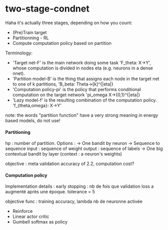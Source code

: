 # two-stage-condnet
Haha it's actually three stages, depending on how you count:
- (Pre)Train target
- Partitionning - RL
- Compute computation policy based on partition

Terminology:
- 'Target net-F' is the main network doing some task 'F_theta: X->Y', whose computation is divided in nodes eta (e.g. neurons in a dense nnet). 
- 'Partition model-B' is the thing that assigns each node in the target net to one of k partitions, 'B_beta: Theta->[k]^{|eta|}
- 'Computation policy-pi' is the policy that performs conditional computation on the target network 'pi_omega X->{0,1}^{|eta|}
- 'Lazy model-f' is the resulting combination of the computation policy. 'f_{theta,omega}: X->Y'

note: the words "partition function" have a very strong meaning in energy based models, do not use!



#### Partitioning
hp : number of partition.
Options :
-> One bandit by neuron
-> Sequence to sequence
   input : sequence of weight
   output : sequence of labels
-> One big contextual bandit by layer (context : a neuron's weights)

objective : meta validation accuracy of 2.2, computation cost?


#### Computation policy
Implementation details : early stopping : nb de fois que validation loss a augmenté après une époque. tolerance = 5

objective func : training accuracy, lambda nb de neuronne activée

- Reinforce
- Linear actor critic
- Gumbell softmax as policy